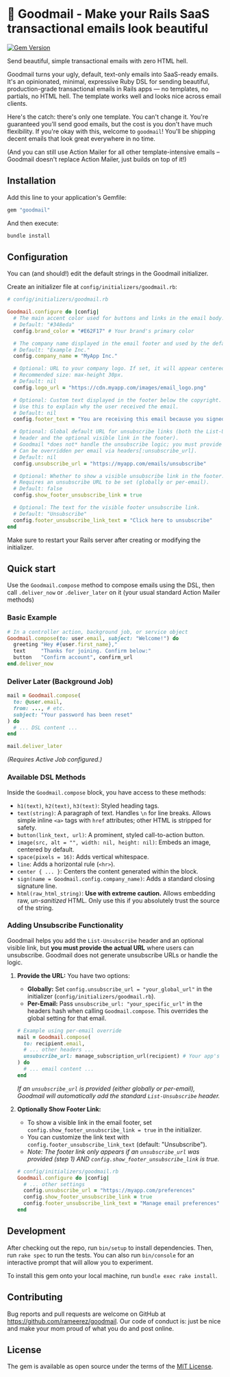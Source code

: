# 💌 Goodmail - Make your Rails SaaS transactional emails look beautiful
[![Gem Version](https://badge.fury.io/rb/goodmail.svg)](https://badge.fury.io/rb/goodmail)

Send beautiful, simple transactional emails with zero HTML hell.

Goodmail turns your ugly, default, text-only emails into SaaS-ready emails. It's an opinionated, minimal, expressive Ruby DSL for sending beautiful, production-grade transactional emails in Rails apps — no templates, no partials, no HTML hell. The template works well and looks nice across email clients.

Here's the catch: there's only one template. You can't change it. You're guaranteed you'll send good emails, but the cost is you don't have much flexibility. If you're okay with this, welcome to `goodmail`! You'll be shipping decent emails that look great everywhere in no time.

(And you can still use Action Mailer for all other template-intensive emails – Goodmail doesn't replace Action Mailer, just builds on top of it!)

## Installation

Add this line to your application's Gemfile:

```ruby
gem "goodmail"
```

And then execute:

```bash
bundle install
```

## Configuration

You can (and should!) edit the default strings in the Goodmail initializer.

Create an initializer file at `config/initializers/goodmail.rb`:

```ruby
# config/initializers/goodmail.rb

Goodmail.configure do |config|
  # The main accent color used for buttons and links in the email body.
  # Default: "#348eda"
  config.brand_color = "#E62F17" # Your brand's primary color

  # The company name displayed in the email footer and used by the default `sign` helper.
  # Default: "Example Inc."
  config.company_name = "MyApp Inc."

  # Optional: URL to your company logo. If set, it will appear centered in the header.
  # Recommended size: max-height 30px.
  # Default: nil
  config.logo_url = "https://cdn.myapp.com/images/email_logo.png"

  # Optional: Custom text displayed in the footer below the copyright.
  # Use this to explain why the user received the email.
  # Default: nil
  config.footer_text = "You are receiving this email because you signed up for an account at MyApp."

  # Optional: Global default URL for unsubscribe links (both the List-Unsubscribe
  # header and the optional visible link in the footer).
  # Goodmail *does not* handle the unsubscribe logic; you must provide a valid URL.
  # Can be overridden per email via headers[:unsubscribe_url].
  # Default: nil
  config.unsubscribe_url = "https://myapp.com/emails/unsubscribe"

  # Optional: Whether to show a visible unsubscribe link in the footer.
  # Requires an unsubscribe URL to be set (globally or per-email).
  # Default: false
  config.show_footer_unsubscribe_link = true

  # Optional: The text for the visible footer unsubscribe link.
  # Default: "Unsubscribe"
  config.footer_unsubscribe_link_text = "Click here to unsubscribe"
end
```

Make sure to restart your Rails server after creating or modifying the initializer.

## Quick start

Use the `Goodmail.compose` method to compose emails using the DSL, then call `.deliver_now` or `.deliver_later` on it (your usual standard Action Mailer methods)

### Basic Example

```ruby
# In a controller action, background job, or service object
Goodmail.compose(to: user.email, subject: "Welcome!") do
  greeting "Hey #{user.first_name},"
  text     "Thanks for joining. Confirm below:"
  button   "Confirm account", confirm_url
end.deliver_now
```

### Deliver Later (Background Job)

```ruby
mail = Goodmail.compose(
  to: @user.email,
  from: ..., # etc.
  subject: "Your password has been reset"
) do
  # ... DSL content ...
end

mail.deliver_later
```

*(Requires Active Job configured.)*

### Available DSL Methods

Inside the `Goodmail.compose` block, you have access to these methods:

*   `h1(text)`, `h2(text)`, `h3(text)`: Styled heading tags.
*   `text(string)`: A paragraph of text. Handles `\n` for line breaks. Allows simple inline `<a>` tags with `href` attributes; other HTML is stripped for safety.
*   `button(link_text, url)`: A prominent, styled call-to-action button.
*   `image(src, alt = "", width: nil, height: nil)`: Embeds an image, centered by default.
*   `space(pixels = 16)`: Adds vertical whitespace.
*   `line`: Adds a horizontal rule (`<hr>`).
*   `center { ... }`: Centers the content generated within the block.
*   `sign(name = Goodmail.config.company_name)`: Adds a standard closing signature line.
*   `html(raw_html_string)`: **Use with extreme caution.** Allows embedding raw, *un-sanitized* HTML. Only use this if you absolutely trust the source of the string.

### Adding Unsubscribe Functionality

Goodmail helps you add the `List-Unsubscribe` header and an optional visible link, but **you must provide the actual URL** where users can unsubscribe. Goodmail does not generate unsubscribe URLs or handle the logic.

1.  **Provide the URL:** You have two options:
    *   **Globally:** Set `config.unsubscribe_url = "your_global_url"` in the initializer (`config/initializers/goodmail.rb`).
    *   **Per-Email:** Pass `unsubscribe_url: "your_specific_url"` in the headers hash when calling `Goodmail.compose`. This overrides the global setting for that email.

    ```ruby
    # Example using per-email override
    mail = Goodmail.compose(
      to: recipient.email,
      # ... other headers ...
      unsubscribe_url: manage_subscription_url(recipient) # Your app's URL helper
    ) do
      # ... email content ...
    end
    ```
    *If an `unsubscribe_url` is provided (either globally or per-email), Goodmail will automatically add the standard `List-Unsubscribe` header.*

2.  **Optionally Show Footer Link:**
    *   To show a visible link in the email footer, set `config.show_footer_unsubscribe_link = true` in the initializer.
    *   You can customize the link text with `config.footer_unsubscribe_link_text` (default: "Unsubscribe").
    *   *Note: The footer link only appears if an `unsubscribe_url` was provided (step 1) AND `config.show_footer_unsubscribe_link` is true.* 

    ```ruby
    # config/initializers/goodmail.rb
    Goodmail.configure do |config|
      # ... other settings
      config.unsubscribe_url = "https://myapp.com/preferences"
      config.show_footer_unsubscribe_link = true
      config.footer_unsubscribe_link_text = "Manage email preferences"
    end
    ```

## Development

After checking out the repo, run `bin/setup` to install dependencies. Then, run `rake spec` to run the tests. You can also run `bin/console` for an interactive prompt that will allow you to experiment.

To install this gem onto your local machine, run `bundle exec rake install`.

## Contributing

Bug reports and pull requests are welcome on GitHub at https://github.com/rameerez/goodmail. Our code of conduct is: just be nice and make your mom proud of what you do and post online.

## License

The gem is available as open source under the terms of the [MIT License](https://opensource.org/licenses/MIT).